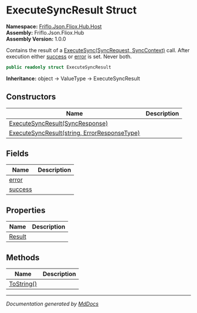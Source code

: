 ﻿<!--  
  <auto-generated>   
    The contents of this file were generated by a tool.  
    Changes to this file may be list if the file is regenerated  
  </auto-generated>   
-->

# ExecuteSyncResult Struct

**Namespace:** [Friflo.Json.Fliox.Hub.Host](../index.md)  
**Assembly:** Friflo.Json.Fliox.Hub  
**Assembly Version:** 1.0.0

Contains the result of a [ExecuteSync(SyncRequest, SyncContext)](../FlioxHub/methods/ExecuteSync.md) call. After execution either [success](fields/success.md) or [error](fields/error.md) is set. Never both.

```csharp
public readonly struct ExecuteSyncResult
```

**Inheritance:** object → ValueType → ExecuteSyncResult

## Constructors

| Name                                                                                                            | Description |
| --------------------------------------------------------------------------------------------------------------- | ----------- |
| [ExecuteSyncResult(SyncResponse)](constructors/index.md#executesyncresultsyncresponse)                          |             |
| [ExecuteSyncResult(string, ErrorResponseType)](constructors/index.md#executesyncresultstring-errorresponsetype) |             |

## Fields

| Name                         | Description |
| ---------------------------- | ----------- |
| [error](fields/error.md)     |             |
| [success](fields/success.md) |             |

## Properties

| Name                           | Description |
| ------------------------------ | ----------- |
| [Result](properties/Result.md) |             |

## Methods

| Name                              | Description |
| --------------------------------- | ----------- |
| [ToString()](methods/ToString.md) |             |

___

*Documentation generated by [MdDocs](https://github.com/ap0llo/mddocs)*
